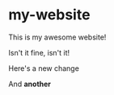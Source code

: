 # my-website

This is my awesome website!

Isn't it fine, isn't it!

Here's a new change

And **another**
